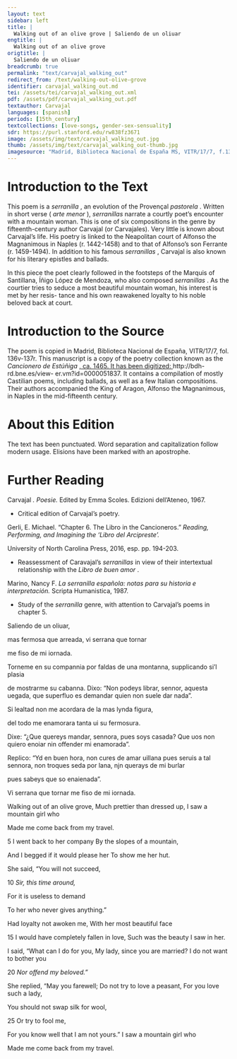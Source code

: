 ```yaml
---
layout: text
sidebar: left
title: |
  Walking out of an olive grove | Saliendo de un oliuar
engtitle: |
  Walking out of an olive grove
origtitle: |
  Saliendo de un oliuar
breadcrumb: true
permalink: "text/carvajal_walking_out"
redirect_from: /text/walking-out-olive-grove
identifier: carvajal_walking_out.md
tei: /assets/tei/carvajal_walking_out.xml
pdf: /assets/pdf/carvajal_walking_out.pdf
textauthor: Carvajal
languages: [spanish]
periods: [15th_century]
textcollections: [love-songs, gender-sex-sensuality]
sdr: https://purl.stanford.edu/rw838fz3671
image: /assets/img/text/carvajal_walking_out.jpg
thumb: /assets/img/text/carvajal_walking_out-thumb.jpg
imagesource: "Madrid, Biblioteca Nacional de España MS, VITR/17/7, f.130v [Public domain]"
---
```

<h1>Introduction to the Text</h1>
<p>This poem is a <i> serranilla</i> , an evolution of the Provençal <i> pastorela</i> . Written in short verse (<i> arte menor</i> ), <i> serranillas </i> narrate a courtly poet’s encounter with a mountain woman. This is one of six compositions in the genre by fifteenth-century author Carvajal (or Carvajales). Very little is known about Carvajal’s life. His poetry is linked to the Neapolitan court of Alfonso the Magnanimous in Naples (r. 1442-1458) and to that of Alfonso’s son Ferrante (r. 1459-1494). In addition to his famous <i> serranillas</i> , Carvajal is also known for his literary epistles and ballads.</p>

<p>In this piece the poet clearly followed in the footsteps of the Marquis of Santillana, Íñigo López de Mendoza, who also composed <i> serranillas</i> . As the courtier tries to seduce a most beautiful mountain woman, his interest is met by her resis- tance and his own reawakened loyalty to his noble beloved back at court.</p>

<h1>Introduction to the Source</h1>
<p>The poem is copied in Madrid, Biblioteca Nacional de España, VITR/17/7, fol. 136v-137r. This manuscript is a copy of the poetry collection known as the <i> Cancionero de Estúñiga</i> <a href="http://bdh-rd.bne.es/view-" target="_blank"> , ca. 1465. It has been digitized: </a> http://bdh-rd.bne.es/view- er.vm?id=0000051837. It contains a compilation of mostly Castilian poems, including ballads, as well as a few Italian compositions. Their authors accompanied the King of Aragon, Alfonso the Magnanimous, in Naples in the mid-fifteenth century.</p>

<h1>About this Edition</h1>
<p>The text has been punctuated. Word separation and capitalization follow modern usage. Elisions have been marked with an apostrophe.</p>

<h1>Further Reading</h1>
<p>Carvajal<i> . Poesie. </i> Edited by Emma Scoles. Edizioni dell’Ateneo, 1967.</p>
<ul>
<li>Critical edition of Carvajal’s poetry.</li></ul>
<p>Gerli, E. Michael. “Chapter 6. The Libro in the Cancioneros.” <i> Reading, Performing, and Imagining the ‘Libro del Arcipreste’.</i></p>
<p>University of North Carolina Press, 2016, esp. pp. 194-203.</p>
<ul>
<li>Reassessment of Caravajal’s <em>serranillas</em> in view of their intertextual relationship with the <em>Libro de buen amor</em> .</li></ul>
<p>Marino, Nancy F. <i> La serranilla española: notas para su historia e interpretación. </i> Scripta Humanistica, 1987.</p>
<ul>
<li>Study of the <em>serranilla</em> genre, with attention to Carvajal’s poems in chapter 5.</li>
</ul>

<p>Saliendo de un oliuar,</p>
<p>mas fermosa que arreada, vi serrana que tornar</p>
<p>me fiso de mi iornada.</p>

<p>Torneme en su compannia por faldas de una montanna, supplicando si’l plasia</p>
<p>de mostrarme su cabanna. Dixo: “Non podeys librar, sennor, aquesta uegada, que superfluo es demandar quien non suele dar nada”.</p>

<p>Si lealtad non me acordara de la mas lynda figura,</p>
<p>del todo me enamorara tanta ui su fermosura.</p>
<p>Dixe: “¿Que quereys mandar, sennora, pues soys casada? Que uos non quiero enoiar nin offender mi enamorada”.</p>

<p>Replico: “Yd en buen hora, non cures de amar uillana pues seruis a tal sennora, non troques seda por lana, njn querays de mi burlar</p>
<p>pues sabeys que so enaienada”.</p>
<p>Vi serrana que tornar me fiso de mi iornada.</p>
<p>Walking out of an olive grove, Much prettier than dressed up, I saw a mountain girl who</p>
<p>Made me come back from my travel.</p>

<p>5 I went back to her company By the slopes of a mountain,</p>
<p>And I begged if it would please her To show me her hut.</p>
<p>She said, “You will not succeed,</p>
<p>10 <em>Sir, this time around,</em></p>
<p>For it is useless to demand</p>
<p>To her who never gives anything.”</p>

<p>Had loyalty not awoken me, With her most beautiful face</p>
<p>15 I would have completely fallen in love, Such was the beauty I saw in her.</p>
<p>I said, “What can I do for you, My lady, since you are married? I do not want to bother you</p>
<p>20 <em>Nor offend my beloved.”</em></p>

<p>She replied, “May you farewell; Do not try to love a peasant, For you love such a lady,</p>
<p>You should not swap silk for wool,</p>
<p>25 Or try to fool me,</p>
<p>For you know well that I am not yours.” I saw a mountain girl who</p>
<p>Made me come back from my travel.</p>
